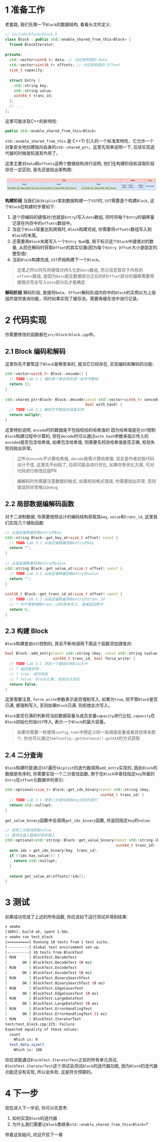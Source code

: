 # 1 准备工作
老套路, 我们先理一下`Block`的数据结构, 看看头文件定义:
```cpp
// include/block/block.h
class Block : public std::enable_shared_from_this<Block> {
  friend BlockIterator;

private:
  std::vector<uint8_t> data; // 对应架构图的 Data
  std::vector<uint16_t> offsets; // 对应架构图的 Offset
  size_t capacity;

  struct Entry {
    std::string key;
    std::string value;
    uint64_t tranc_id;
  };
  // ...
};
```

这里可能涉及C++的新特性:
```cpp
public std::enable_shared_from_this<Block>
```
`std::enable_shared_from_this` 是 C++11 引入的一个标准库特性，它允许一个对象安全地创建指向自身的`std::shared_ptr`。这里先简单说明一下, 后续实现迭代器的时候就知道其作用了。

这里主要对`data`和`offsets`这两个数据结构进行说明, 他们在构建阶段和读取阶段存在一定区别, 首先还是给出架构图:

![Block](../images/lab3/block.png)

**构建阶段**
当我们从`Skiplist`拿到数据构建一个`SST`时, `SST`需要逐个构建`Block`, 这个`Block`在构建时步骤如下:
1. 逐个将编码的键值对(也就是`Entry`)写入`data`数组, 同时将每个`Entry`的偏移量记录在内存中的`offsets`数组中。
2. 当这个`Block`容量达到阈值时, `Block`构建完成, 你需要将`offsets`数组写入到`Block`的末尾。
3. 还需要再`Block`末尾写入一个`Entry Num`值, 用于标识这个`Block`中键值对的数量, 从而在解码时获取`Offset`的其实位置(因为每个`Entry Offset`大小是固定的整型值)
4. 当前`Block`构建完成, `SST`开始构建下一个`Block`。

> 这里之所以将先将键值对持久化到`data`数组, 而元信息暂存于内存的`offsets`数组, 是因为`Data`是在数据部分之后的的`Offset`部分的偏移需要再键值对完全写入`Data`部分后才能确定

**解码阶段**
解码阶段, 直接将`Data`、`Offset`解码形成内存中的`Block`的实例以为上层组件提供查询功能，同时如果实现了缓存池，需要再缓存池中进行记录。

# 2 代码实现
你需要修改的函数都在`src/block/block.cpp`中。

## 2.1 Block 编码和解码
这里你先不要管这个`Block`是哪里来的, 就当它已经存在, 实现编码和解码的功能:
```cpp
std::vector<uint8_t> Block::encode() {
  // TODO Lab 3.1 编码单个类实例形成一段字节数组
  return {};
}

std::shared_ptr<Block> Block::decode(const std::vector<uint8_t> &encoded,
                                     bool with_hash) {
  // TODO Lab 3.1 解码字节数组形成类实例
  return nullptr;
}
```
这里特别说明, `encode`时的数据是不包括校验的哈希值的 因为哈希值是在`SST`控制`Block`构建过程中计算的, 但在`decode`时可以通过`with_hash`参数来指示传入的`encoded`是否包含哈希值, 如果包含哈希值, 则需要先校验哈希值是否正确, 校验失败则抛出异常。

> 之所以`encode`不计算哈希值, `decode`按需计算哈希值, 其实是作者初版代码设计不佳, 这里先不纠结了, 后续可能会进行优化, 如果你有优化方案, 可对代码进行修改后提PR

> 编解码时你需要注意数据的格式, 如果校验格式错误, 你需要抛出异常, 否则错误将非常难以`Debug`

## 2.2 局部数据编解码函数
对于二进制数据, 你需要按照设计的编码结构获取其`key`, `value`和`tranc_id`, 这里我们实现几个辅助函数:
```cpp
// 从指定偏移量获取entry的key
std::string Block::get_key_at(size_t offset) const {
  // TODO Lab 3.1 从指定偏移量获取entry的key
  return "";
}

// 从指定偏移量获取entry的value
std::string Block::get_value_at(size_t offset) const {
  // TODO Lab 3.1 从指定偏移量获取entry的value
  return "";
}

uint16_t Block::get_tranc_id_at(size_t offset) const {
  // TODO Lab 3.1 从指定偏移量获取entry的tranc_id
  // ? 你不需要理解tranc_id的具体含义, 直接返回即可
  return 0;
}
```

## 2.3 构建 Block
`Block`构建是由`SST`控制的, 其会不断地调用下面这个函数添加键值对:
```cpp
bool Block::add_entry(const std::string &key, const std::string &value,
                      uint64_t tranc_id, bool force_write) {
  // TODO Lab 3.1 添加一个键值对到block中
  // ? 返回值说明：
  // ? true: 成功添加
  // ? false: block已满, 拒绝此次添加
  return false;
}
```
这里需要注意, `force_write`参数表示是否强制写入, 如果为`true`, 则不管`Block`是否已满, 都强制写入, 否则如果`Block`已满, 则拒绝此次写入。

`Block`是否已满的判断将当前数据容量与成员变量`capacity`进行比较, `capacity`在`Block`初始化时由`SST`传入, 表示一个`Block`的最大容量。

> 如果你需要一些使用`config.toml`中预定义的一些阈值变量或者其他常来那个, 你也可以通过`TomlConfig::getInstance().getXXX`的方式获取

## 2.4 二分查询
`Block`构建时是通过`SST`遍历`Skiplist`的迭代器调用`add_entry`实现的, 因此`Block`的数据是有序的, 你需要实现一个二分查找函数, 用于在`Block`中查找指定`key`所属的`Entry`在`offset`元数据中的索引:
```cpp
std::optional<size_t> Block::get_idx_binary(const std::string &key,
                                            uint64_t tranc_id) {
  // TODO Lab 3.1 使用二分查找获取key对应的索引
  return std::nullopt;
}
```

`get_value_binary`函数中会调用`get_idx_binary`函数, 并返回指定`key`的`value`:
```cpp
// 使用二分查找获取value
// 要求在插入数据时有序插入
std::optional<std::string> Block::get_value_binary(const std::string &key,
                                                   uint64_t tranc_id) {
  auto idx = get_idx_binary(key, tranc_id);
  if (!idx.has_value()) {
    return std::nullopt;
  }

  return get_value_at(offsets[*idx]);
}
```

# 3 测试
如果成功完成了上述的所有函数, 你应该如下运行测试并得到结果:
```bash
✗ xmake
[100%]: build ok, spent 1.94s
✗ xmake run test_block
[==========] Running 10 tests from 1 test suite.
[----------] Global test environment set-up.
[----------] 10 tests from BlockTest
[ RUN      ] BlockTest.DecodeTest
[       OK ] BlockTest.DecodeTest (0 ms)
[ RUN      ] BlockTest.EncodeTest
[       OK ] BlockTest.EncodeTest (0 ms)
[ RUN      ] BlockTest.BinarySearchTest
[       OK ] BlockTest.BinarySearchTest (0 ms)
[ RUN      ] BlockTest.EdgeCasesTest
[       OK ] BlockTest.EdgeCasesTest (0 ms)
[ RUN      ] BlockTest.LargeDataTest
[       OK ] BlockTest.LargeDataTest (0 ms)
[ RUN      ] BlockTest.ErrorHandlingTest
[       OK ] BlockTest.ErrorHandlingTest (1 ms)
[ RUN      ] BlockTest.IteratorTest
test/test_block.cpp:225: Failure
Expected equality of these values:
  count
    Which is: 0
  test_data.size()
    Which is: 100
```
你应该能通过`BlockTest.IteratorTest`之前的所有单元测试, `BlockTest.IteratorTest`这个测试会测试`Block`的迭代器功能, 因为`Block`的迭代器功能还没有实现, 所以会失败, 这是符合预期的。

# 4 下一步
现在进入下一步前, 你可以先思考:
1. 如何实现`Block`的迭代器
2. 为什么我们需要让`Block`类继承`std::enable_shared_from_this<Block>`?

带着这些疑问, 欢迎开启下一章 

